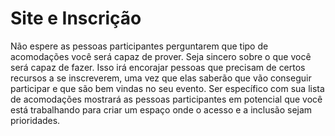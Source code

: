 # Site e Inscrição

Não espere as pessoas participantes perguntarem que tipo de acomodações você será capaz de prover. Seja sincero sobre o que você será capaz de fazer. Isso irá encorajar pessoas que precisam de certos recursos a se inscreverem, uma vez que elas saberão que vão conseguir participar e que são bem vindas no seu evento. Ser específico com sua lista de acomodações mostrará as pessoas participantes em potencial que você está trabalhando para criar um espaço onde o acesso e a inclusão sejam prioridades.